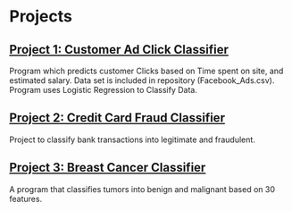 # Projects
## [Project 1: Customer Ad Click Classifier](https://alidaoui.github.io/Customer-Ad-Click-Classifier/)
Program which predicts customer Clicks based on Time spent on site, and estimated salary. Data set is included in repository (Facebook_Ads.csv). Program uses Logistic Regression to Classify Data.

## [Project 2: Credit Card Fraud Classifier](https://alidaoui.github.io/Credit-Card-Fraud-Classifier.git)
Project to classify bank transactions into legitimate and fraudulent.


## [Project 3: Breast Cancer Classifier](https://alidaoui.github.io/Breast-Cancer-Classifier.git)
A program that classifies tumors into benign and malignant based on 30 features.
